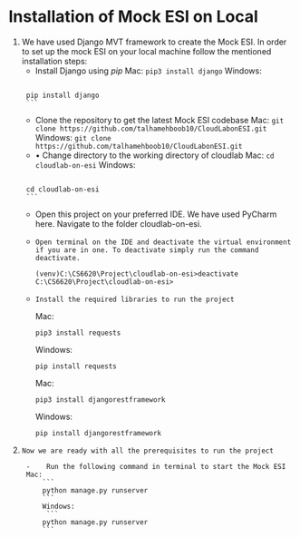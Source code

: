 # Installation of Mock ESI on Local

1. We have used Django MVT framework to create the Mock ESI. 
In order to set up the mock ESI on your local machine follow the mentioned installation steps:
    -    Install Django using *pip*
        Mac: 
        ```
        pip3 install django
        ```
        Windows:
         ```
        pip install django
        ```
     -    Clone the repository to get the latest Mock ESI codebase
        Mac: 
        ```
        git clone https://github.com/talhamehboob10/CloudLabonESI.git
        ```
        Windows:
         ```
        git clone https://github.com/talhamehboob10/CloudLabonESI.git
        ```   
    -    •    Change directory to the working directory of cloudlab
        Mac: 
        ```
        cd cloudlab-on-esi
        ```
        Windows:
         ```
        cd cloudlab-on-esi
        ```  
    -    Open this project on your preferred IDE. We have used PyCharm here.
Navigate to the folder cloudlab-on-esi.
    -     Open terminal on the IDE and deactivate the virtual environment if you are in one. To deactivate simply run the command deactivate.
         ```
        (venv)C:\CS6620\Project\cloudlab-on-esi>deactivate
        C:\CS6620\Project\cloudlab-on-esi>
        ```
    -     Install the required libraries to run the project
        Mac: 
        ```
        pip3 install requests
        ```
        Windows:
         ```
        pip install requests
        ```  
        Mac: 
        ```
        pip3 install djangorestframework
        ```
        Windows:
        ```
        pip install djangorestframework
        ```  
2.     Now we are ready with all the prerequisites to run the project

        -    Run the following command in terminal to start the Mock ESI 
        Mac: 
            ```
            python manage.py runserver
            ```
            Windows:
             ```
            python manage.py runserver
            ```  

